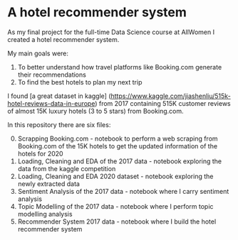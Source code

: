 # A hotel recommender system

As my final project for the full-time Data Science course at AllWomen I created a hotel recommender system.

My main goals were:
1) To better understand how travel platforms like Booking.com generate their recommendations
2) To find the best hotels to plan my next trip

I found [a great dataset in kaggle] (https://www.kaggle.com/jiashenliu/515k-hotel-reviews-data-in-europe) from 2017 containing 515K customer reviews of almost 15K luxury hotels (3 to 5 stars) from Booking.com.

In this repository there are six files:

0. Scrapping Booking.com - notebook to perform a web scraping from Booking.com of the 15K hotels to get the updated information of the hotels for 2020
1. Loading, Cleaning and EDA of the 2017 data - notebook exploring the data from the kaggle competition
2. Loading, Cleaning and EDA 2020 dataset - notebook exploring the newly extracted data
3. Sentiment Analysis of the 2017 data - notebook where I carry sentiment analysis
4. Topic Modelling of the 2017 data - notebook where I perform topic modelling analysis
5. Recommender System 2017 data - notebook where I build the hotel recommender system
